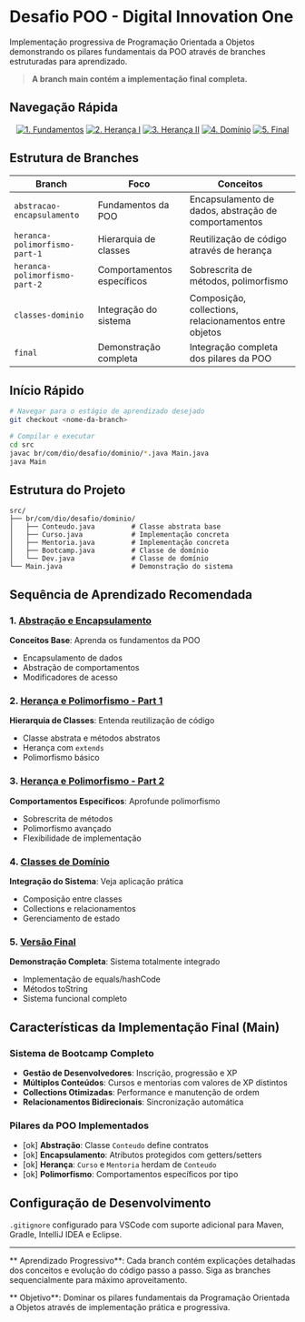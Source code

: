 # Desafio POO - Digital Innovation One

Implementação progressiva de Programação Orientada a Objetos demonstrando os pilares fundamentais da POO através de branches estruturadas para aprendizado.

> **A branch main contém a implementação final completa.**

## Navegação Rápida

<div align="center">

[![1. Fundamentos](https://img.shields.io/badge/1-Fundamentos-blue?style=for-the-badge)](../../tree/abstracao-encapsulamento)
[![2. Herança I](https://img.shields.io/badge/2-Herança_I-purple?style=for-the-badge)](../../tree/heranca-polimorfismo-part-1)
[![3. Herança II](https://img.shields.io/badge/3-Herança_II-orange?style=for-the-badge)](../../tree/heranca-polimorfismo-part-2)
[![4. Domínio](https://img.shields.io/badge/4-Domínio-red?style=for-the-badge)](../../tree/classes-dominio)
[![5. Final](https://img.shields.io/badge/5-Final-green?style=for-the-badge)](../../tree/final)

</div>

## Estrutura de Branches

| Branch | Foco | Conceitos |
|--------|------|-----------|
| `abstracao-encapsulamento` | Fundamentos da POO | Encapsulamento de dados, abstração de comportamentos |
| `heranca-polimorfismo-part-1` | Hierarquia de classes | Reutilização de código através de herança |
| `heranca-polimorfismo-part-2` | Comportamentos específicos | Sobrescrita de métodos, polimorfismo |
| `classes-dominio` | Integração do sistema | Composição, collections, relacionamentos entre objetos |
| `final` | Demonstração completa | Integração completa dos pilares da POO |

## Início Rápido

```bash
# Navegar para o estágio de aprendizado desejado
git checkout <nome-da-branch>

# Compilar e executar
cd src
javac br/com/dio/desafio/dominio/*.java Main.java
java Main
```

## Estrutura do Projeto

```
src/
├── br/com/dio/desafio/dominio/
│   ├── Conteudo.java         # Classe abstrata base
│   ├── Curso.java            # Implementação concreta
│   ├── Mentoria.java         # Implementação concreta  
│   ├── Bootcamp.java         # Classe de domínio
│   └── Dev.java              # Classe de domínio
└── Main.java                 # Demonstração do sistema
```

## Sequência de Aprendizado Recomendada

### 1. [Abstração e Encapsulamento](../../tree/abstracao-encapsulamento)
**Conceitos Base**: Aprenda os fundamentos da POO
- Encapsulamento de dados
- Abstração de comportamentos
- Modificadores de acesso

### 2. [Herança e Polimorfismo - Part 1](../../tree/heranca-polimorfismo-part-1)
**Hierarquia de Classes**: Entenda reutilização de código
- Classe abstrata e métodos abstratos
- Herança com `extends`
- Polimorfismo básico

### 3. [Herança e Polimorfismo - Part 2](../../tree/heranca-polimorfismo-part-2)
**Comportamentos Específicos**: Aprofunde polimorfismo
- Sobrescrita de métodos
- Polimorfismo avançado
- Flexibilidade de implementação

### 4. [Classes de Domínio](../../tree/classes-dominio)
**Integração do Sistema**: Veja aplicação prática
- Composição entre classes
- Collections e relacionamentos
- Gerenciamento de estado

### 5. [Versão Final](../../tree/final)
**Demonstração Completa**: Sistema totalmente integrado
- Implementação de equals/hashCode
- Métodos toString
- Sistema funcional completo

## Características da Implementação Final (Main)

### Sistema de Bootcamp Completo
- **Gestão de Desenvolvedores**: Inscrição, progressão e XP
- **Múltiplos Conteúdos**: Cursos e mentorias com valores de XP distintos
- **Collections Otimizadas**: Performance e manutenção de ordem
- **Relacionamentos Bidirecionais**: Sincronização automática

### Pilares da POO Implementados
- [ok] **Abstração**: Classe `Conteudo` define contratos
- [ok] **Encapsulamento**: Atributos protegidos com getters/setters
- [ok] **Herança**: `Curso` e `Mentoria` herdam de `Conteudo`
- [ok] **Polimorfismo**: Comportamentos específicos por tipo

## Configuração de Desenvolvimento

`.gitignore` configurado para VSCode com suporte adicional para Maven, Gradle, IntelliJ IDEA e Eclipse.

---

** Aprendizado Progressivo**: Cada branch contém explicações detalhadas dos conceitos e evolução do código passo a passo. Siga as branches sequencialmente para máximo aproveitamento.

** Objetivo**: Dominar os pilares fundamentais da Programação Orientada a Objetos através de implementação prática e progressiva.
